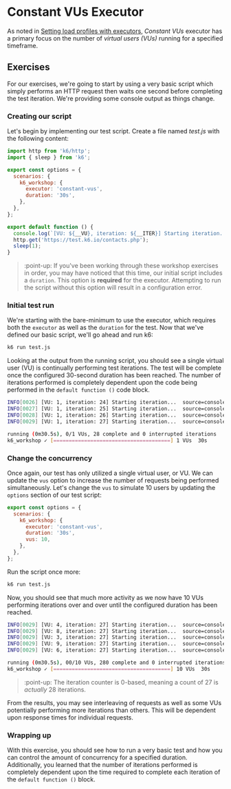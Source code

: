 # Constant VUs Executor

As noted in [Setting load profiles with executors](../Setting-load-profiles-with-executors.md#Constant-VUs), _Constant VUs_ executor has a primary focus on the number of _virtual users (VUs)_ running for a specified timeframe. 

## Exercises

For our exercises, we're going to start by using a very basic script which simply performs an HTTP request then waits one second before completing the test iteration. We're providing some console output as things change.

### Creating our script

Let's begin by implementing our test script. Create a file named _test.js_ with the following content:

```js
import http from 'k6/http';
import { sleep } from 'k6';

export const options = {
  scenarios: {
    k6_workshop: {
      executor: 'constant-vus',
      duration: '30s',
    },
  },
};

export default function () {
  console.log(`[VU: ${__VU}, iteration: ${__ITER}] Starting iteration...`);
  http.get('https://test.k6.io/contacts.php');
  sleep(1);
}
```

> :point-up: If you've been working through these workshop exercises in order, you may have noticed that this time, our initial script includes a `duration`. This option is **required** for the executor. Attempting to run the script without this option will result in a configuration error.

### Initial test run

We're starting with the bare-minimum to use the executor, which requires both the `executor` as well as the `duration` for the test. Now that we've defined our basic script, we'll go ahead and run k6:

```bash
k6 run test.js
```

Looking at the output from the running script, you should see a single virtual user (VU) is continually performing test iterations. The test will be complete once the configured 30-second duration has been reached. The number of iterations performed is completely dependent upon the code being performed in the `default function ()` code block.

```bash
INFO[0026] [VU: 1, iteration: 24] Starting iteration...  source=console
INFO[0027] [VU: 1, iteration: 25] Starting iteration...  source=console
INFO[0028] [VU: 1, iteration: 26] Starting iteration...  source=console
INFO[0029] [VU: 1, iteration: 27] Starting iteration...  source=console

running (0m30.5s), 0/1 VUs, 28 complete and 0 interrupted iterations
k6_workshop ✓ [======================================] 1 VUs  30s
```

### Change the concurrency

Once again, our test has only utilized a single virtual user, or VU. We can update the `vus` option to increase the number of requests being performed simultaneously. Let's change the `vus` to simulate 10 users by updating the `options` section of our test script:

```js
export const options = {
  scenarios: {
    k6_workshop: {
      executor: 'constant-vus',
      duration: '30s',
      vus: 10,
    },
  },
};
```

Run the script once more:

```bash
k6 run test.js
```

Now, you should see that much more activity as we now have 10 VUs performing iterations over and over until the configured duration has been reached.

```bash
INFO[0029] [VU: 4, iteration: 27] Starting iteration...  source=console
INFO[0029] [VU: 8, iteration: 27] Starting iteration...  source=console
INFO[0029] [VU: 3, iteration: 27] Starting iteration...  source=console
INFO[0029] [VU: 9, iteration: 27] Starting iteration...  source=console
INFO[0029] [VU: 6, iteration: 27] Starting iteration...  source=console

running (0m30.5s), 00/10 VUs, 280 complete and 0 interrupted iterations
k6_workshop ✓ [======================================] 10 VUs  30s
```

> :point-up: The iteration counter is 0-based, meaning a count of 27 is _actually_ 28 iterations.

From the results, you may see interleaving of requests as well as some VUs potentially performing more iterations than others. This will be dependent upon response times for individual requests.

### Wrapping up

With this exercise, you should see how to run a very basic test and how you can control the amount of concurrency for a specified duration. Additionally, you learned that the number of iterations performed is completely dependent upon the time required to complete each iteration of the `default function ()` block.
